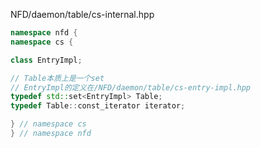 NFD/daemon/table/cs-internal.hpp
```cpp
namespace nfd {
namespace cs {

class EntryImpl;

// Table本质上是一个set
// EntryImpl的定义在/NFD/daemon/table/cs-entry-impl.hpp
typedef std::set<EntryImpl> Table;
typedef Table::const_iterator iterator;

} // namespace cs
} // namespace nfd
```
